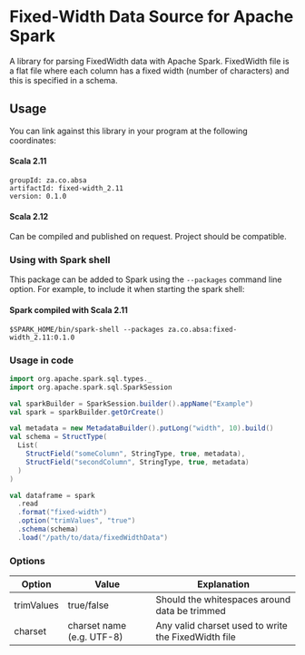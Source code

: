 # Fixed-Width Data Source for Apache Spark

A library for parsing FixedWidth data with Apache Spark. FixedWidth file is a flat file where each column has a fixed width (number of characters) and this is specified in a 
schema.

## Usage

You can link against this library in your program at the following coordinates:

#### Scala 2.11

```
groupId: za.co.absa
artifactId: fixed-width_2.11
version: 0.1.0
```

#### Scala 2.12

Can be compiled and published on request. Project should be compatible.
 

### Using with Spark shell
This package can be added to Spark using the `--packages` command line option. For example, to include it when starting the spark shell:


#### Spark compiled with Scala 2.11

```shell
$SPARK_HOME/bin/spark-shell --packages za.co.absa:fixed-width_2.11:0.1.0
```

### Usage in code

```scala
import org.apache.spark.sql.types._
import org.apache.spark.sql.SparkSession

val sparkBuilder = SparkSession.builder().appName("Example")
val spark = sparkBuilder.getOrCreate()

val metadata = new MetadataBuilder().putLong("width", 10).build()
val schema = StructType(
  List(
    StructField("someColumn", StringType, true, metadata),
    StructField("secondColumn", StringType, true, metadata)
  )
)

val dataframe = spark
  .read
  .format("fixed-width")
  .option("trimValues", "true")
  .schema(schema)
  .load("/path/to/data/fixedWidthData")
```

### Options
| Option | Value | Explanation |
|---|---|---|
| trimValues | true/false | Should the whitespaces around data be trimmed |
| charset | charset name (e.g. UTF-8) | Any valid charset used to write the FixedWidth file |

